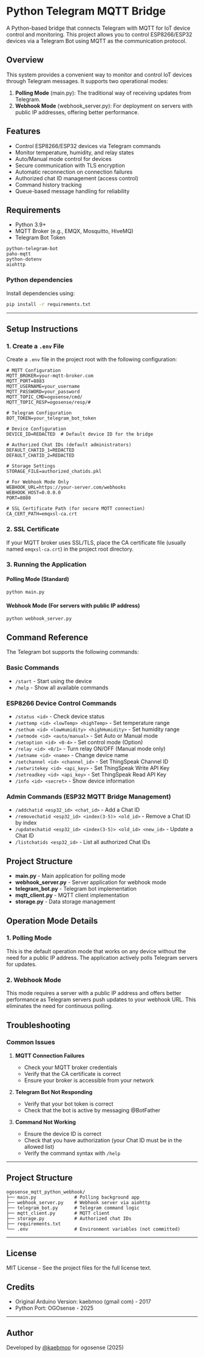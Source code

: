 
# Python Telegram MQTT Bridge

A Python-based bridge that connects Telegram with MQTT for IoT device control and monitoring. This project allows you to control ESP8266/ESP32 devices via a Telegram Bot using MQTT as the communication protocol.

## Overview

This system provides a convenient way to monitor and control IoT devices through Telegram messages. It supports two operational modes:

1. **Polling Mode** (main.py): The traditional way of receiving updates from Telegram.
2. **Webhook Mode** (webhook_server.py): For deployment on servers with public IP addresses, offering better performance.

## Features

- Control ESP8266/ESP32 devices via Telegram commands
- Monitor temperature, humidity, and relay states
- Auto/Manual mode control for devices
- Secure communication with TLS encryption
- Automatic reconnection on connection failures
- Authorized chat ID management (access control)
- Command history tracking
- Queue-based message handling for reliability

## Requirements

- Python 3.9+
- MQTT Broker (e.g., EMQX, Mosquitto, HiveMQ)
- Telegram Bot Token

```
python-telegram-bot
paho-mqtt
python-dotenv
aiohttp
```

### Python dependencies
Install dependencies using:
```bash
pip install -r requirements.txt
```

---

## Setup Instructions

### 1. Create a `.env` File

Create a `.env` file in the project root with the following configuration:

```
# MQTT Configuration
MQTT_BROKER=your-mqtt-broker.com
MQTT_PORT=8883
MQTT_USERNAME=your_username
MQTT_PASSWORD=your_password
MQTT_TOPIC_CMD=ogosense/cmd/
MQTT_TOPIC_RESP=ogosense/resp/#

# Telegram Configuration 
BOT_TOKEN=your_telegram_bot_token

# Device Configuration
DEVICE_ID=REDACTED  # Default device ID for the bridge

# Authorized Chat IDs (default administrators)
DEFAULT_CHATID_1=REDACTED
DEFAULT_CHATID_2=REDACTED

# Storage Settings
STORAGE_FILE=authorized_chatids.pkl

# For Webhook Mode Only
WEBHOOK_URL=https://your-server.com/webhooks
WEBHOOK_HOST=0.0.0.0
PORT=8080

# SSL Certificate Path (for secure MQTT connection)
CA_CERT_PATH=emqxsl-ca.crt
```

### 2. SSL Certificate

If your MQTT broker uses SSL/TLS, place the CA certificate file (usually named `emqxsl-ca.crt`) in the project root directory.

### 3. Running the Application

#### Polling Mode (Standard)

```bash
python main.py
```

#### Webhook Mode (For servers with public IP address)

```bash
python webhook_server.py
```

## Command Reference

The Telegram bot supports the following commands:

### Basic Commands
- `/start` - Start using the device
- `/help` - Show all available commands

### ESP8266 Device Control Commands
- `/status <id>` - Check device status
- `/settemp <id> <lowTemp> <highTemp>` - Set temperature range
- `/sethum <id> <lowHumidity> <highHumidity>` - Set humidity range
- `/setmode <id> <auto/manual>` - Set Auto or Manual mode
- `/setoption <id> <0-4>` - Set control mode (Option)
- `/relay <id> <0/1>` - Turn relay ON/OFF (Manual mode only)
- `/setname <id> <name>` - Change device name
- `/setchannel <id> <channel_id>` - Set ThingSpeak Channel ID
- `/setwritekey <id> <api_key>` - Set ThingSpeak Write API Key
- `/setreadkey <id> <api_key>` - Set ThingSpeak Read API Key
- `/info <id> <secret>` - Show device information

### Admin Commands (ESP32 MQTT Bridge Management)
- `/addchatid <esp32_id> <chat_id>` - Add a Chat ID
- `/removechatid <esp32_id> <index(3-5)> <old_id>` - Remove a Chat ID by index
- `/updatechatid <esp32_id> <index(3-5)> <old_id> <new_id>` - Update a Chat ID
- `/listchatids <esp32_id>` - List all authorized Chat IDs

## Project Structure

- **main.py** - Main application for polling mode
- **webhook_server.py** - Server application for webhook mode
- **telegram_bot.py** - Telegram bot implementation
- **mqtt_client.py** - MQTT client implementation
- **storage.py** - Data storage management

## Operation Mode Details

### 1. Polling Mode

This is the default operation mode that works on any device without the need for a public IP address. The application actively polls Telegram servers for updates.

### 2. Webhook Mode

This mode requires a server with a public IP address and offers better performance as Telegram servers push updates to your webhook URL. This eliminates the need for continuous polling.

## Troubleshooting

### Common Issues

1. **MQTT Connection Failures**
   - Check your MQTT broker credentials
   - Verify that the CA certificate is correct
   - Ensure your broker is accessible from your network

2. **Telegram Bot Not Responding**
   - Verify that your bot token is correct
   - Check that the bot is active by messaging @BotFather

3. **Command Not Working**
   - Ensure the device ID is correct
   - Check that you have authorization (your Chat ID must be in the allowed list)
   - Verify the command syntax with `/help`

---

## Project Structure
```
ogosense_mqtt_python_webhook/
├── main.py              # Polling background app
├── webhook_server.py    # Webhook server via aiohttp
├── telegram_bot.py      # Telegram command logic
├── mqtt_client.py       # MQTT client
├── storage.py           # Authorized chat IDs
├── requirements.txt
└── .env                 # Environment variables (not committed)
```

---

## License

MIT License - See the project files for the full license text.

## Credits

- Original Arduino Version: kaebmoo (gmail com) - 2017
- Python Port: OGOsense - 2025

---

## Author
Developed by [@kaebmoo](https://github.com/kaebmoo) for ogosense (2025)

